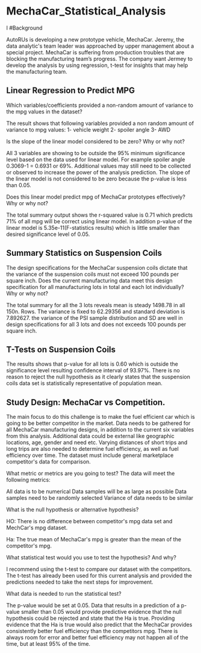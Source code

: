 # MechaCar_Statistical_Analysis


I #Background

AutoRUs is developing a new prototype vehicle, MechaCar. Jeremy, the data analytic's team leader was approached by upper management about a special project. MechaCar is suffering from production troubles that are blocking the manufacturing team’s progress. The company want Jermey to develop the analysis by using regression, t-test for insights that may help the manufacturing team.


## Linear Regression to Predict MPG

Which variables/coefficients provided a non-random amount of variance to the mpg values in the dataset?

The result shows that following variables provided a non random amount of variance to mpg values:
1- vehicle weight
2- spoiler angle
3- AWD

Is the slope of the linear model considered to be zero? Why or why not?

All 3 variables are showing to be outside the 95% minimum significance level based on the data used for linear model. For example spoiler angle 0.3069-1 = 0.6931 or 69%. Additional values may still need to be collected or observed to increase the power of the analysis prediction. The slope of the linear model is not considered to be zero because the p-value is less than 0.05.

Does this linear model predict mpg of MechaCar prototypes effectively? Why or why not?

The total summary output shows the r-squared value is 0.71 which predicts 71% of all mpg  will be correct using linear model. In addition p-value of the linear model is 5.35e-11(F-statistics results) which is little smaller than desired significance level of 0.05.


## Summary Statistics on Suspension Coils


The design specifications for the MechaCar suspension coils dictate that the variance of the suspension coils must not exceed 100 pounds per square inch. Does the current manufacturing data meet this design specification for all manufacturing lots in total and each lot individually? Why or why not?

The total summary for all the 3 lots reveals mean is steady 1498.78 in all 150n. Rows. The variance is fixed to 62.29356 and standard deviation is 7.892627. the variance of the PSI sample distribution and SD are well in design specifications for all 3 lots and does not exceeds 100 pounds per square inch.


## T-Tests on Suspension Coils

The results shows that p-value for all lots is 0.60 which is outside the significance level resulting confidence interval of 93.97%. There is no reason to reject the null hypothesis as it clearly states that the suspension coils data set is statistically representative of population mean.

## Study Design: MechaCar vs Competition.

The main focus to do this challenge is to make the fuel efficient car which is going to be better competitor in the market. Data needs to be gathered for all MechaCar manufacturing designs, in addition to the current six variables from this analysis. Additional data could be external like geographic locations, age, gender and need  etc. Varying distances of short trips and long trips are also needed to determine fuel efficiency, as well as fuel efficiency over time. The dataset must include general marketplace competitor's data for comparison.

What metric or metrics are you going to test?
The data will meet the following metrics:

All data is to be numerical
Data samples will be as large as possible
Data samples need to be randomly selected
Variance of data needs to be similar

What is the null hypothesis or alternative hypothesis?

HO: There is no difference between competitor's mpg data set and MechCar's mpg dataset.

Ha: The true mean of MechaCar's mpg is greater than the mean of the competitor's mpg.

What statistical test would you use to test the hypothesis? And why?


I recommend using the t-test to compare our dataset with the competitors. The t-test has already been used for this current analysis and provided the predictions needed to take the next steps for improvement.

What data is needed to run the statistical test?


The p-value would be set at 0.05. Data that results in a prediction of a p-value smaller than 0.05 would provide predictive evidence that the null hypothesis could be rejected and state that the Ha is true. Providing evidence that the Ha is true would also predict that the MechaCar provides consistently better fuel efficiency than the competitors mpg. There is always room for error and better fuel efficiency may not happen all of the time, but at least 95% of the time.